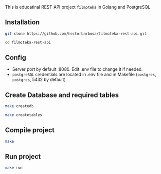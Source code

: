 This is educatinal REST-API project `filmoteka` in Golang and PostgreSQL

## Installation 
```bash
git clone https://github.com/hectorbarbosa/filmoteka-rest-api.git
```
```bash
cd filmoteka-rest-api 
```
## Config 
- Server port by default :8080. Edit .env file to change it if needed. 
- `postgreSQL` credentials are located in .env file and in Makefile (`postgres`, `postgres`, 5432 by default)

## Create Database and required tables 
```bash
make createdb
```
```bash
make createtables 
```
##  Compile project
```bash
make
```
##  Run project
```bash
make run